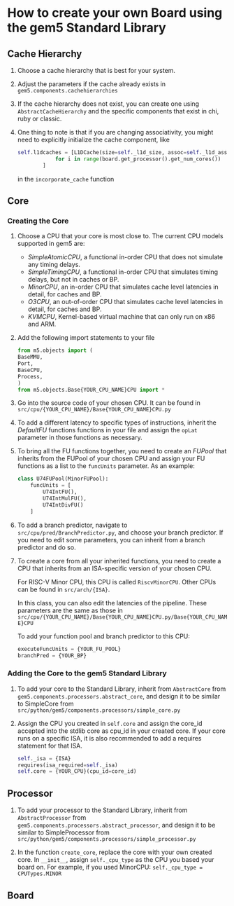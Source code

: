 # How to create your own Board using the gem5 Standard Library

## Cache Hierarchy
1. Choose a cache hierarchy that is best for your system.
2. Adjust the parameters if the cache already exists in ``gem5.components.cachehierarchies``
3. If the cache hierarchy does not exist, you can create one using ``AbstractCacheHierarchy`` and the specific components that exist in chi, ruby or classic.
4. One thing to note is that if you are changing associativity, you might need to explicitly initialize the cache component, like 

    ```python
    self.l1dcaches = [L1DCache(size=self._l1d_size, assoc=self._l1d_assoc)
                for i in range(board.get_processor().get_num_cores())
            ]
    ```
    in the ```incorporate_cache``` function


## Core

### Creating the Core

1. Choose a CPU that your core is most close to. The current CPU models supported in gem5 are:

    - _SimpleAtomicCPU_, a functional in-order CPU that does not simulate any timing delays.
    - _SimpleTimingCPU_, a functional in-order CPU that simulates timing delays, but not in caches or BP.
    - _MinorCPU_, an in-order CPU that simulates cache level latencies in detail, for caches and BP.
    - _O3CPU_, an out-of-order CPU that simulates cache level latencies in detail, for caches and BP.
    - _KVMCPU_, Kernel-based virtual machine that can only run on x86 and ARM.

2. Add the following import statements to your file

    ```python
    from m5.objects import (
    BaseMMU,
    Port,
    BaseCPU,
    Process,
    )
    from m5.objects.Base{YOUR_CPU_NAME}CPU import *

    ```

3. Go into the source code of your chosen CPU. It can be found in ``src/cpu/{YOUR_CPU_NAME}/Base{YOUR_CPU_NAME}CPU.py``

4. To add a different latency to specific types of instructions, inherit the _DefaultFU_ functions functions in your file and assign the ``opLat`` parameter in those functions as necessary.

5. To bring all the FU functions together, you need to create an _FUPool_ that inherits from the FUPool of your chosen CPU and assign your FU functions as a list to the ``funcUnits`` parameter. As an example:

    ``` python
    class U74FUPool(MinorFUPool):
        funcUnits = [
            U74IntFU(),
            U74IntMulFU(),
            U74IntDivFU()
        ]
    ```

5. To add a branch predictor, navigate to ``src/cpu/pred/BranchPredictor.py``, and choose your branch predictor. If you need to edit some parameters, you can inherit from a branch predictor and do so.

6. To create a core from all your inherited functions, you need to create a CPU that inherits from an ISA-specific version of your chosen CPU. 

    For RISC-V Minor CPU, this CPU is called ``RiscvMinorCPU``. Other CPUs can be found in ``src/arch/{ISA}``.

    In this class, you can also edit the latencies of the pipeline. These parameters are the same as those in ``src/cpu/{YOUR_CPU_NAME}/Base{YOUR_CPU_NAME}CPU.py/Base{YOUR_CPU_NAME}CPU``

    To add your function pool and branch predictor to this CPU:

    ``` python
    executeFuncUnits = {YOUR_FU_POOL}
    branchPred = {YOUR_BP}
    ```

### Adding the Core to the gem5 Standard Library

1. To add your core to the Standard Library, inherit from ``AbstractCore`` from ``gem5.components.processors.abstract_core``, and design it to be similar to SimpleCore from ``src/python/gem5/components.processors/simple_core.py``

2. Assign the CPU you created in `self.core` and assign the core_id accepted into the stdlib core as cpu_id in your created core. If your core runs on a specific ISA, it is also recommended to add a requires statement for that ISA.

    ``` python
    self._isa = {ISA}
    requires(isa_required=self._isa)
    self.core = {YOUR_CPU}(cpu_id=core_id)
    ```
     

## Processor

1. To add your processor to the Standard Library, inherit from ``AbstractProcessor`` from ``gem5.components.processors.abstract_processor``, and design it to be similar to SimpleProcessor from ``src/python/gem5/components.processors/simple_processor.py``

2. In the function ``create_core``, replace the core with your own created core. In ``__init__``, assign `self._cpu_type` as the CPU you based your board on. For example, if you used MinorCPU: ```self._cpu_type = CPUTypes.MINOR```



## Board
